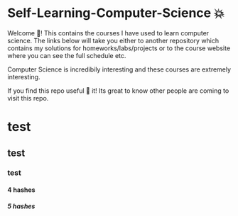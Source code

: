# Self-Learning-Computer-Science :collision:

Welcome 👋! This contains the courses I have used to learn computer science. The links below will take you either to another repository which contains my solutions for homeworks/labs/projects or to the course website where you can see the full schedule etc.

Computer Science is incredibily interesting and these courses are extremely interesting.

If you find this repo useful :star2: it! Its great to know other people are coming to visit this repo.


# test
## test
### test
#### 4 hashes
##### 5 hashes
